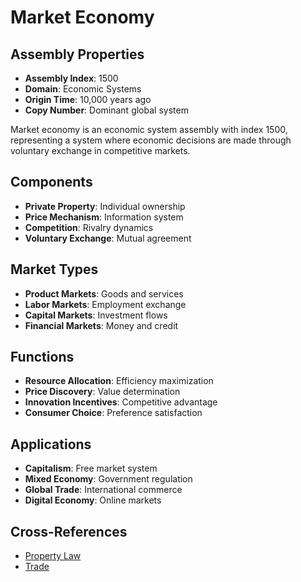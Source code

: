 # Market Economy

## Assembly Properties
- **Assembly Index**: 1500
- **Domain**: Economic Systems
- **Origin Time**: 10,000 years ago
- **Copy Number**: Dominant global system

Market economy is an economic system assembly with index 1500, representing a system where economic decisions are made through voluntary exchange in competitive markets.

## Components
- **Private Property**: Individual ownership
- **Price Mechanism**: Information system
- **Competition**: Rivalry dynamics
- **Voluntary Exchange**: Mutual agreement

## Market Types
- **Product Markets**: Goods and services
- **Labor Markets**: Employment exchange
- **Capital Markets**: Investment flows
- **Financial Markets**: Money and credit

## Functions
- **Resource Allocation**: Efficiency maximization
- **Price Discovery**: Value determination
- **Innovation Incentives**: Competitive advantage
- **Consumer Choice**: Preference satisfaction

## Applications
- **Capitalism**: Free market system
- **Mixed Economy**: Government regulation
- **Global Trade**: International commerce
- **Digital Economy**: Online markets

## Cross-References
- [Property Law](/domains/cognitive/legal_systems/property_law.md)
- [Trade](/domains/cognitive/economic_systems/trade.md)